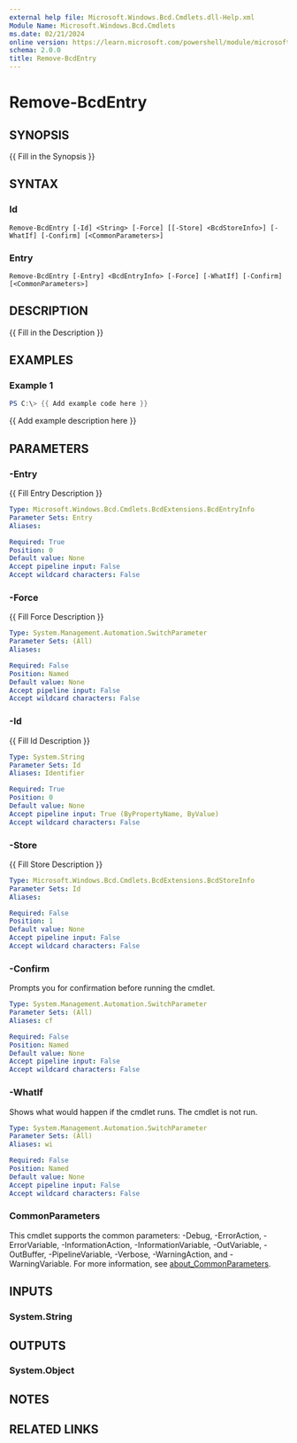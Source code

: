 ```yaml
---
external help file: Microsoft.Windows.Bcd.Cmdlets.dll-Help.xml
Module Name: Microsoft.Windows.Bcd.Cmdlets
ms.date: 02/21/2024
online version: https://learn.microsoft.com/powershell/module/microsoft.windows.bcd.cmdlets/remove-bcdentry?view=windowsserver2025-ps&wt.mc_id=ps-gethelp
schema: 2.0.0
title: Remove-BcdEntry
---
```


# Remove-BcdEntry

## SYNOPSIS
{{ Fill in the Synopsis }}

## SYNTAX

### Id
```
Remove-BcdEntry [-Id] <String> [-Force] [[-Store] <BcdStoreInfo>] [-WhatIf] [-Confirm] [<CommonParameters>]
```

### Entry
```
Remove-BcdEntry [-Entry] <BcdEntryInfo> [-Force] [-WhatIf] [-Confirm] [<CommonParameters>]
```

## DESCRIPTION
{{ Fill in the Description }}

## EXAMPLES

### Example 1
```powershell
PS C:\> {{ Add example code here }}
```

{{ Add example description here }}

## PARAMETERS

### -Entry
{{ Fill Entry Description }}

```yaml
Type: Microsoft.Windows.Bcd.Cmdlets.BcdExtensions.BcdEntryInfo
Parameter Sets: Entry
Aliases:

Required: True
Position: 0
Default value: None
Accept pipeline input: False
Accept wildcard characters: False
```

### -Force
{{ Fill Force Description }}

```yaml
Type: System.Management.Automation.SwitchParameter
Parameter Sets: (All)
Aliases:

Required: False
Position: Named
Default value: None
Accept pipeline input: False
Accept wildcard characters: False
```

### -Id
{{ Fill Id Description }}

```yaml
Type: System.String
Parameter Sets: Id
Aliases: Identifier

Required: True
Position: 0
Default value: None
Accept pipeline input: True (ByPropertyName, ByValue)
Accept wildcard characters: False
```

### -Store
{{ Fill Store Description }}

```yaml
Type: Microsoft.Windows.Bcd.Cmdlets.BcdExtensions.BcdStoreInfo
Parameter Sets: Id
Aliases:

Required: False
Position: 1
Default value: None
Accept pipeline input: False
Accept wildcard characters: False
```

### -Confirm
Prompts you for confirmation before running the cmdlet.

```yaml
Type: System.Management.Automation.SwitchParameter
Parameter Sets: (All)
Aliases: cf

Required: False
Position: Named
Default value: None
Accept pipeline input: False
Accept wildcard characters: False
```

### -WhatIf
Shows what would happen if the cmdlet runs.
The cmdlet is not run.

```yaml
Type: System.Management.Automation.SwitchParameter
Parameter Sets: (All)
Aliases: wi

Required: False
Position: Named
Default value: None
Accept pipeline input: False
Accept wildcard characters: False
```

### CommonParameters
This cmdlet supports the common parameters: -Debug, -ErrorAction, -ErrorVariable, -InformationAction, -InformationVariable, -OutVariable, -OutBuffer, -PipelineVariable, -Verbose, -WarningAction, and -WarningVariable. For more information, see [about_CommonParameters](http://go.microsoft.com/fwlink/?LinkID=113216).

## INPUTS

### System.String

## OUTPUTS

### System.Object
## NOTES

## RELATED LINKS
